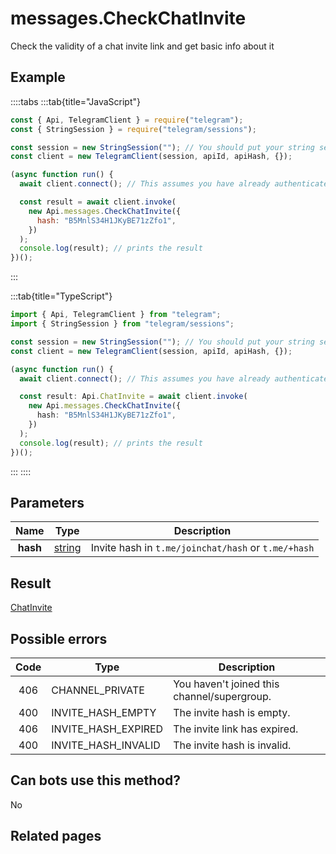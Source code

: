 # messages.CheckChatInvite

Check the validity of a chat invite link and get basic info about it

## Example

::::tabs
:::tab{title="JavaScript"}

```js
const { Api, TelegramClient } = require("telegram");
const { StringSession } = require("telegram/sessions");

const session = new StringSession(""); // You should put your string session here
const client = new TelegramClient(session, apiId, apiHash, {});

(async function run() {
  await client.connect(); // This assumes you have already authenticated with .start()

  const result = await client.invoke(
    new Api.messages.CheckChatInvite({
      hash: "B5MnlS34H1JKyBE71zZfo1",
    })
  );
  console.log(result); // prints the result
})();
```

:::

:::tab{title="TypeScript"}

```ts
import { Api, TelegramClient } from "telegram";
import { StringSession } from "telegram/sessions";

const session = new StringSession(""); // You should put your string session here
const client = new TelegramClient(session, apiId, apiHash, {});

(async function run() {
  await client.connect(); // This assumes you have already authenticated with .start()

  const result: Api.ChatInvite = await client.invoke(
    new Api.messages.CheckChatInvite({
      hash: "B5MnlS34H1JKyBE71zZfo1",
    })
  );
  console.log(result); // prints the result
})();
```

:::
::::

## Parameters

|   Name   | Type                                            | Description                                         |
| :------: | ----------------------------------------------- | --------------------------------------------------- |
| **hash** | [string](https://core.telegram.org/type/string) | Invite hash in `t.me/joinchat/hash` or `t.me/+hash` |

## Result

[ChatInvite](https://core.telegram.org/type/ChatInvite)

## Possible errors

| Code | Type                | Description                                 |
| :--: | ------------------- | ------------------------------------------- |
| 406  | CHANNEL_PRIVATE     | You haven't joined this channel/supergroup. |
| 400  | INVITE_HASH_EMPTY   | The invite hash is empty.                   |
| 406  | INVITE_HASH_EXPIRED | The invite link has expired.                |
| 400  | INVITE_HASH_INVALID | The invite hash is invalid.                 |

## Can bots use this method?

No

## Related pages
